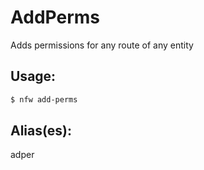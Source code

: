 # AddPerms
Adds permissions for any route of any entity
## Usage:
```sh
$ nfw add-perms
```
## Alias(es):
adper
